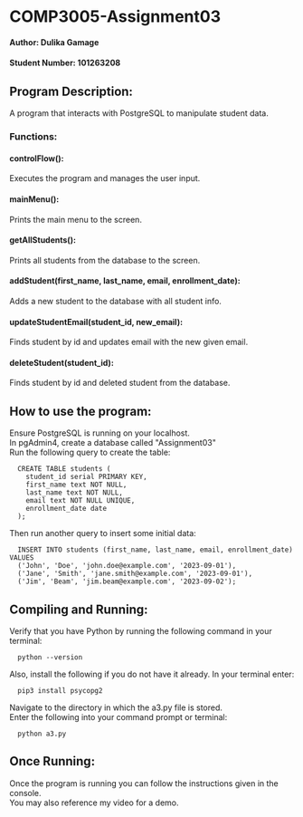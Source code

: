 # COMP3005-Assignment03

#### Author: Dulika Gamage
#### Student Number: 101263208

## Program Description: 
  A program that interacts with PostgreSQL to manipulate student data.
  ### Functions:
  #### controlFlow():  
  Executes the program and manages the user input.  
  #### mainMenu():  
  Prints the main menu to the screen.  
  #### getAllStudents():  
  Prints all students from the database to the screen.  
  #### addStudent(first_name, last_name, email, enrollment_date):  
  Adds a new student to the database with all student info.  
  #### updateStudentEmail(student_id, new_email):  
  Finds student by id and updates email with the new given email.  
  #### deleteStudent(student_id):  
  Finds student by id and deleted student from the database.  
## How to use the program:
  Ensure PostgreSQL is running on your localhost.   
  In pgAdmin4, create a database called "Assignment03"  
  Run the following query to create the table:  
  
      CREATE TABLE students (
        student_id serial PRIMARY KEY,
        first_name text NOT NULL,
        last_name text NOT NULL,
        email text NOT NULL UNIQUE,
        enrollment_date date
      );
  
  Then run another query to insert some initial data:  
  
      INSERT INTO students (first_name, last_name, email, enrollment_date) VALUES
      ('John', 'Doe', 'john.doe@example.com', '2023-09-01'),
      ('Jane', 'Smith', 'jane.smith@example.com', '2023-09-01'),
      ('Jim', 'Beam', 'jim.beam@example.com', '2023-09-02');

## Compiling and Running:
  Verify that you have Python by running the following command in your terminal:
  
      python --version
  Also, install the following if you do not have it already. In your terminal enter:
  
      pip3 install psycopg2  
  Navigate to the directory in which the a3.py file is stored.  
  Enter the following into your command prompt or terminal:
  
      python a3.py  
  
## Once Running:
  Once the program is running you can follow the instructions given in the console.   
  You may also reference my video for a demo.

